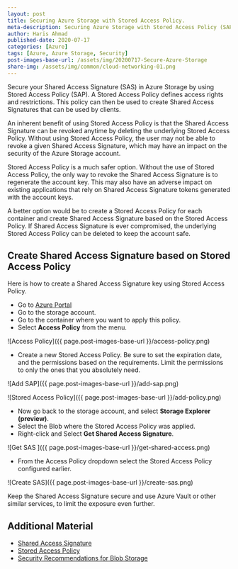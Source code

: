 ```yaml
---
layout: post
title: Securing Azure Storage with Stored Access Policy.
meta-description: Securing Azure Storage with Stored Access Policy (SAP) and Shared Access Token (SAS).
author: Haris Ahmad
published-date: 2020-07-17
categories: [Azure]
tags: [Azure, Azure Storage, Security]
post-images-base-url: /assets/img/20200717-Secure-Azure-Storage
share-img: /assets/img/common/cloud-networking-01.png
---
```


Secure your Shared Access Signature (SAS) in Azure Storage by using Stored Access Policy (SAP). A Stored Access Policy defines access rights and restrictions. This policy can then be used to create Shared Access Signatures that can be used by clients.

An inherent benefit of using Stored Access Policy is that the Shared Access Signature can be revoked anytime by deleting the underlying Stored Access Policy. Without using Stored Access Policy, the user may not be able to revoke a given Shared Access Signature, which may have an impact on the security of the Azure Storage account.

Stored Access Policy is a much safer option. Without the use of Stored Access Policy, the only way to revoke the Shared Access Signature is to regenerate the account key. This may also have an adverse impact on existing applications that rely on Shared Access Signature tokens generated with the account keys.

A better option would be to create a Stored Access Policy for each container and create Shared Access Signature based on the Stored Access Policy. If Shared Access Signature is ever compromised, the underlying Stored Access Policy can be deleted to keep the account safe.

## Create Shared Access Signature based on Stored Access Policy
Here is how to create a Shared Access Signature key using Stored Access Policy.
* Go to [Azure Portal](https://portal.azure.com)
* Go to the storage account.
* Go to the container where you want to apply this policy.
* Select **Access Policy** from the menu.

![Access Policy]({{ page.post-images-base-url }}/access-policy.png)

* Create a new Stored Access Policy. Be sure to set the expiration date, and the permissions based on the requirements. Limit the permissions to only the ones that you absolutely need.

![Add SAP]({{ page.post-images-base-url }}/add-sap.png)

![Stored Access Policy]({{ page.post-images-base-url }}/add-policy.png)
* Now go back to the storage account, and select **Storage Explorer (preview)**. 
* Select the Blob where the Stored Access Policy was applied. 
* Right-click and Select **Get Shared Access Signature**.

![Get SAS ]({{ page.post-images-base-url }}/get-shared-access.png)

* From the Access Policy dropdown select the Stored Access Policy configured earlier.

![Create SAS]({{ page.post-images-base-url }}/create-sas.png)

Keep the Shared Access Signature secure and use Azure Vault or other similar services, to limit the exposure even further.

## Additional Material
* [Shared Access Signature](https://docs.microsoft.com/en-us/azure/storage/common/storage-sas-overview)
* [Stored Access Policy](https://docs.microsoft.com/en-us/rest/api/storageservices/define-stored-access-policy)
* [Security Recommendations for Blob Storage](https://docs.microsoft.com/en-us/azure/storage/blobs/security-recommendations)